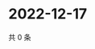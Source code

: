 # 2022-12-17

共 0 条

<!-- BEGIN WEIBO -->
<!-- 最后更新时间 Sat Dec 17 2022 14:15:43 GMT+0800 (China Standard Time) -->

<!-- END WEIBO -->
